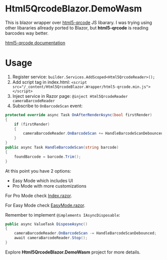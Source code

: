 # Html5QrcodeBlazor.DemoWasm

This is blazor wrapper over [html5-qrcode](https://github.com/mebjas/html5-qrcode) JS libarary.
I was trying using other libararies allready ported to Blazor, but **html5-qrcode** is reading barcodes way better.

[html5-qrcode documentation](https://scanapp.org/html5-qrcode-docs/docs/intro)

# Usage
1. Register service:
`builder.Services.AddScoped<Html5QrcodeReader>();`
2. Add script tag in index.html: `<script src="/_content/Html5QrcodeBlazor.Wrapper/html5-qrcode.min.js"></script>`
3. Inject service in Razor page: `@inject Html5QrcodeReader cameraBarcodeReader`
4. Subscribe to `OnBarcodeScan` event:

```c#
protected override async Task OnAfterRenderAsync(bool firstRender)
{
    if (firstRender)
    {
        cameraBarcodeReader.OnBarcodeScan += HandleBarcodeScanDebounced;
    }
}
public async Task HandleBarcodeScan(string barcode)
{
    foundBarcode = barcode.Trim();
}
```

At this point you have 2 options:
- Easy Mode which includes UI
- Pro Mode with more customizations


For Pro Mode check [Index.razor](https://github.com/jakubmaguza/Html5QrcodeBlazor.Wrapper/blob/master/Html5QrcodeBlazor.DemoWasm/Pages/Index.razor).

For Easy Mode check [EasyMode.razor](https://github.com/jakubmaguza/Html5QrcodeBlazor.Wrapper/blob/master/Html5QrcodeBlazor.DemoWasm/Pages/EasyMode.razor).

Remember to implement `@implements IAsyncDisposable`:
```c#
public async ValueTask DisposeAsync()
{
    cameraBarcodeReader.OnBarcodeScan -= HandleBarcodeScanDebounced;
    await cameraBarcodeReader.Stop();
}
```

Explore **Html5QrcodeBlazor.DemoWasm** project for more details.
